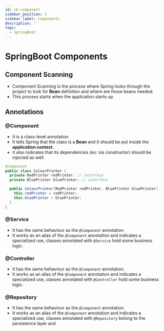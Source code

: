 ```yaml
---
id: sb-component
sidebar_position: 3
sidebar_label: Components
description: ''
tags: 
  - SpringBoot
---
```

# SpringBoot Components

## Component Scanning

- Component Scanning is the process where Spring looks through the project to look for **Bean** definition and where are those beans needed.
- This process starts when the application starts up.

## Annotations

### @Component

- It is a class-level annotation
- It tells Spring that the class is a **Bean** and it should be put inside the **application context**.
- It also indicates that its dependencies (ex: via constructor) should be injected as well.

```java
@Component
public class ColourPrinter {
  private RedPrinter redPrinter; // interface
  private BluePrinter bluePrinter; // interface

  public ColourPrinter(RedPrinter redPrinter, BluePrinter bluePrinter) {
    this.redPrinter = redPrinter;
    this.bluePrinter = bluePrinter;
  }
}
```

### @Service

- It has the same behaviour as the `@Component` annotation.
- It works as an alias of the `@Component` annotation and indicates a specialized use, classes annotated with `@Service` hold some business logic.

### @Controller

- It has the same behaviour as the `@Component` annotation.
- It works as an alias of the `@Component` annotation and indicates a specialized use, classes annotated with `@Controller` hold some business logic.

### @Repository

- It has the same behaviour as the `@Component` annotation.
- It works as an alias of the `@Component` annotation and indicates a specialized use, classes annotated with `@Repository` belong to the persistence layer and
